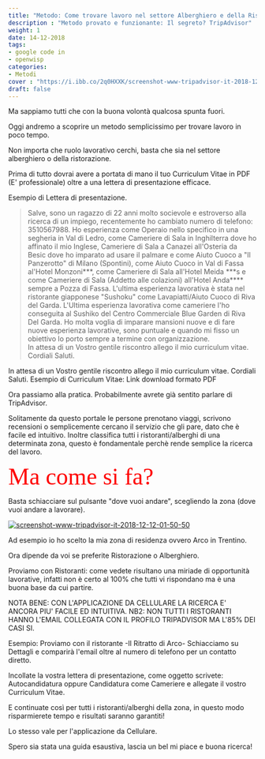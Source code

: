 ```yaml
---
title: "Metodo: Come trovare lavoro nel settore Alberghiero e della Ristorazione in poco tempo!"
description : "Metodo provato e funzionante: Il segreto? TripAdvisor"
weight: 1
date: 14-12-2018
tags:
- google code in
- openwisp
categories:
- Metodi
cover : "https://i.ibb.co/2q0HXXK/screenshot-www-tripadvisor-it-2018-12-14-07-02-20.png"
draft: false
---
```


        
Ma sappiamo tutti che con la buona volontà qualcosa spunta fuori.

Oggi andremo a scoprire un metodo semplicissimo per trovare lavoro in poco tempo.

Non importa che ruolo lavorativo cerchi, basta che sia nel settore alberghiero o della ristorazione.

Prima di tutto dovrai avere a portata di mano il tuo Curriculum Vitae in PDF (E' professionale) oltre a una lettera di presentazione efficace.

Esempio di Lettera di presentazione.

<blockquote>Salve, sono un ragazzo di 22 anni molto socievole e estroverso alla ricerca di un impiego, recentemente ho cambiato numero di telefono: 3510567988. Ho esperienza come Operaio nello specifico in una segheria in Val di Ledro, come Cameriere di Sala in Inghilterra dove ho affinato il mio Inglese, Cameriere di Sala a Canazei all'Osteria da Besic dove ho imparato ad usare il palmare e come Aiuto Cuoco a "Il Panzerotto" di Milano (Spontini), come Aiuto Cuoco in Val di Fassa al'Hotel Monzoni***, come Cameriere di Sala all'Hotel Meida ***s e come Cameriere di Sala (Addetto alle colazioni) all'Hotel Anda**** sempre a Pozza di Fassa. L'ultima esperienza lavorativa è stata nel ristorante giapponese "Sushoku" come Lavapiatti/Aiuto Cuoco di Riva del Garda. L'Ultima esperienza lavorativa come cameriere l'ho conseguita al Sushiko del Centro Commerciale Blue Garden di Riva Del Garda. Ho molta voglia di imparare mansioni nuove e di fare nuove esperienza lavorative, sono puntuale e quando mi fisso un obiettivo lo porto sempre a termine con organizzazione.
<div dir="auto">In attesa di un Vostro gentile riscontro allego il mio curriculum vitae.</div>
<div dir="auto">Cordiali Saluti.</div></blockquote>

In attesa di un Vostro gentile riscontro allego il mio curriculum vitae.
Cordiali Saluti.
Esempio di Curriculum Vitae: Link download formato PDF

Ora passiamo alla pratica.
Probabilmente avrete già sentito parlare di TripAdvisor.

Solitamente da questo portale le persone prenotano viaggi, scrivono recensioni o semplicemente cercano il servizio che gli pare, dato che è facile ed intuitivo.
Inoltre classifica tutti i ristoranti/alberghi di una determinata zona, questo è fondamentale perchè rende semplice la ricerca del lavoro.

<font face="Verdana" size="7" color="red">
Ma come si fa?
</font>

Basta schiacciare sul pulsante "dove vuoi andare", scegliendo la zona (dove vuoi andare a lavorare).

<a href="https://ibb.co/BGRNqwz"><img src="https://i.ibb.co/2SBNg5n/screenshot-www-tripadvisor-it-2018-12-12-01-50-50.png" alt="screenshot-www-tripadvisor-it-2018-12-12-01-50-50" border="0"></a>


Ad esempio io ho scelto la mia zona di residenza ovvero Arco in Trentino.



Ora dipende da voi se preferite Ristorazione o Alberghiero.

Proviamo con Ristoranti: come vedete risultano una miriade di opportunità lavorative, infatti non è certo al 100% che tutti vi rispondano ma è una buona base da cui partire.



NOTA BENE: CON L'APPLICAZIONE DA CELLULARE LA RICERCA E' ANCORA PIU' FACILE ED INTUITIVA.
NB2: NON TUTTI I RISTORANTI HANNO L'EMAIL COLLEGATA CON IL PROFILO TRIPADVISOR MA L'85% DEI CASI SI.

Esempio: Proviamo con il ristorante -Il Ritratto di Arco-
Schiacciamo su Dettagli e comparirà l'email oltre al numero di telefono per un contatto diretto.

Incollate la vostra lettera di presentazione, come oggetto scrivete: Autocandidatura oppure Candidatura come Cameriere e allegate il vostro Curriculum Vitae.

E continuate così per tutti i ristoranti/alberghi della zona, in questo modo risparmierete tempo e risultati saranno garantiti!

Lo stesso vale per l'applicazione da Cellulare.


Spero sia stata una guida esaustiva, lascia un bel mi piace e buona ricerca!

